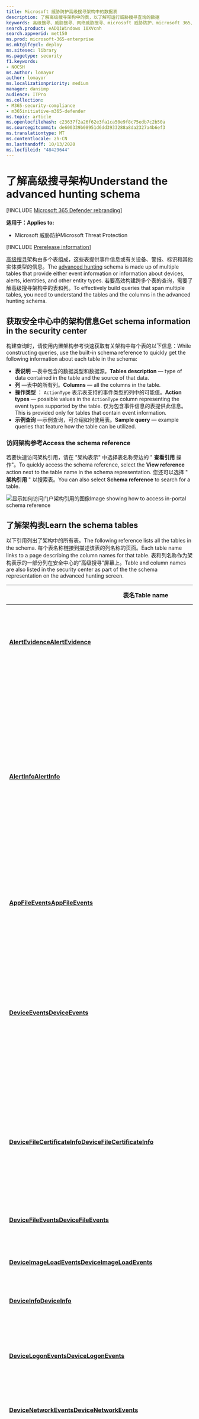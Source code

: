 ```yaml
---
title: Microsoft 威胁防护高级搜寻架构中的数据表
description: 了解高级搜寻架构中的表，以了解可运行威胁搜寻查询的数据
keywords: 高级搜寻、威胁搜寻、网络威胁搜寻、microsoft 威胁防护、microsoft 365、mtp、m365、搜索、查询、遥测、架构参考、kusto、表、数据
search.product: eADQiWindows 10XVcnh
search.appverid: met150
ms.prod: microsoft-365-enterprise
ms.mktglfcycl: deploy
ms.sitesec: library
ms.pagetype: security
f1.keywords:
- NOCSH
ms.author: lomayor
author: lomayor
ms.localizationpriority: medium
manager: dansimp
audience: ITPro
ms.collection:
- M365-security-compliance
- m365initiative-m365-defender
ms.topic: article
ms.openlocfilehash: c23637f2a26f62e3fa1ca50e9f8c75edb7c2b50a
ms.sourcegitcommit: de600339b08951d6dd3933288a8da2327a4b6ef3
ms.translationtype: MT
ms.contentlocale: zh-CN
ms.lasthandoff: 10/13/2020
ms.locfileid: "48429644"
---
```

# <a name="understand-the-advanced-hunting-schema"></a><span data-ttu-id="0a5a7-104">了解高级搜寻架构</span><span class="sxs-lookup"><span data-stu-id="0a5a7-104">Understand the advanced hunting schema</span></span>

[!INCLUDE [Microsoft 365 Defender rebranding](../includes/microsoft-defender.md)]


<span data-ttu-id="0a5a7-105">**适用于：**</span><span class="sxs-lookup"><span data-stu-id="0a5a7-105">**Applies to:**</span></span>
- <span data-ttu-id="0a5a7-106">Microsoft 威胁防护</span><span class="sxs-lookup"><span data-stu-id="0a5a7-106">Microsoft Threat Protection</span></span>

[!INCLUDE [Prerelease information](../includes/prerelease.md)]

<span data-ttu-id="0a5a7-107">[高级搜寻](advanced-hunting-overview.md)架构由多个表组成，这些表提供事件信息或有关设备、警报、标识和其他实体类型的信息。</span><span class="sxs-lookup"><span data-stu-id="0a5a7-107">The [advanced hunting](advanced-hunting-overview.md) schema is made up of multiple tables that provide either event information or information about devices, alerts, identities, and other entity types.</span></span> <span data-ttu-id="0a5a7-108">若要高效构建跨多个表的查询，需要了解高级搜寻架构中的表和列。</span><span class="sxs-lookup"><span data-stu-id="0a5a7-108">To effectively build queries that span multiple tables, you need to understand the tables and the columns in the advanced hunting schema.</span></span>

## <a name="get-schema-information-in-the-security-center"></a><span data-ttu-id="0a5a7-109">获取安全中心中的架构信息</span><span class="sxs-lookup"><span data-stu-id="0a5a7-109">Get schema information in the security center</span></span>
<span data-ttu-id="0a5a7-110">构建查询时，请使用内置架构参考快速获取有关架构中每个表的以下信息：</span><span class="sxs-lookup"><span data-stu-id="0a5a7-110">While constructing queries, use the built-in schema reference to quickly get the following information about each table in the schema:</span></span>

- <span data-ttu-id="0a5a7-111">**表说明** —表中包含的数据类型和数据源。</span><span class="sxs-lookup"><span data-stu-id="0a5a7-111">**Tables description** — type of data contained in the table and the source of that data.</span></span>
- <span data-ttu-id="0a5a7-112">**列** —表中的所有列。</span><span class="sxs-lookup"><span data-stu-id="0a5a7-112">**Columns** — all the columns in the table.</span></span>
- <span data-ttu-id="0a5a7-113">**操作类型** ： `ActionType` 表示表支持的事件类型的列中的可能值。</span><span class="sxs-lookup"><span data-stu-id="0a5a7-113">**Action types** — possible values in the `ActionType` column representing the event types supported by the table.</span></span> <span data-ttu-id="0a5a7-114">仅为包含事件信息的表提供此信息。</span><span class="sxs-lookup"><span data-stu-id="0a5a7-114">This is provided only for tables that contain event information.</span></span>
- <span data-ttu-id="0a5a7-115">**示例查询** —示例查询，可介绍如何使用表。</span><span class="sxs-lookup"><span data-stu-id="0a5a7-115">**Sample query** — example queries that feature how the table can be utilized.</span></span>

### <a name="access-the-schema-reference"></a><span data-ttu-id="0a5a7-116">访问架构参考</span><span class="sxs-lookup"><span data-stu-id="0a5a7-116">Access the schema reference</span></span>
<span data-ttu-id="0a5a7-117">若要快速访问架构引用，请在 "架构表示" 中选择表名称旁边的 " **查看引用** 操作"。</span><span class="sxs-lookup"><span data-stu-id="0a5a7-117">To quickly access the schema reference, select the **View reference** action next to the table name in the schema representation.</span></span> <span data-ttu-id="0a5a7-118">您还可以选择 " **架构引用** " 以搜索表。</span><span class="sxs-lookup"><span data-stu-id="0a5a7-118">You can also select **Schema reference** to search for a table.</span></span>   

![<span data-ttu-id="0a5a7-119">显示如何访问门户架构引用的图像</span><span class="sxs-lookup"><span data-stu-id="0a5a7-119">Image showing how to access in-portal schema reference</span></span> ](../../media/mtp-ah/ah-reference.png) 

## <a name="learn-the-schema-tables"></a><span data-ttu-id="0a5a7-120">了解架构表</span><span class="sxs-lookup"><span data-stu-id="0a5a7-120">Learn the schema tables</span></span>
<span data-ttu-id="0a5a7-121">以下引用列出了架构中的所有表。</span><span class="sxs-lookup"><span data-stu-id="0a5a7-121">The following reference lists all the tables in the schema.</span></span> <span data-ttu-id="0a5a7-122">每个表名称链接到描述该表的列名称的页面。</span><span class="sxs-lookup"><span data-stu-id="0a5a7-122">Each table name links to a page describing the column names for that table.</span></span> <span data-ttu-id="0a5a7-123">表和列名称作为架构表示的一部分列在安全中心的“高级搜寻”屏幕上。</span><span class="sxs-lookup"><span data-stu-id="0a5a7-123">Table and column names are also listed in the security center as part of the the schema representation on the advanced hunting screen.</span></span>

| <span data-ttu-id="0a5a7-124">表名</span><span class="sxs-lookup"><span data-stu-id="0a5a7-124">Table name</span></span> | <span data-ttu-id="0a5a7-125">说明</span><span class="sxs-lookup"><span data-stu-id="0a5a7-125">Description</span></span> |
|------------|-------------|
| <span data-ttu-id="0a5a7-126">**[AlertEvidence](advanced-hunting-alertevidence-table.md)**</span><span class="sxs-lookup"><span data-stu-id="0a5a7-126">**[AlertEvidence](advanced-hunting-alertevidence-table.md)**</span></span> | <span data-ttu-id="0a5a7-127">与警报关联的文件、IP 地址、Url、用户或设备</span><span class="sxs-lookup"><span data-stu-id="0a5a7-127">Files, IP addresses, URLs, users, or devices associated with alerts</span></span> |
| <span data-ttu-id="0a5a7-128">**[AlertInfo](advanced-hunting-alertinfo-table.md)**</span><span class="sxs-lookup"><span data-stu-id="0a5a7-128">**[AlertInfo](advanced-hunting-alertinfo-table.md)**</span></span> | <span data-ttu-id="0a5a7-129">来自 Microsoft Defender ATP、Office 365 ATP、Microsoft 云应用安全性和 Azure ATP 的警报，包括严重信息和威胁分类</span><span class="sxs-lookup"><span data-stu-id="0a5a7-129">Alerts from Microsoft Defender ATP, Office 365 ATP, Microsoft Cloud App Security, and Azure ATP, including severity information and threat categorization</span></span>  |
| <span data-ttu-id="0a5a7-130">**[AppFileEvents](advanced-hunting-appfileevents-table.md)**</span><span class="sxs-lookup"><span data-stu-id="0a5a7-130">**[AppFileEvents](advanced-hunting-appfileevents-table.md)**</span></span> | <span data-ttu-id="0a5a7-131">云应用和服务中与文件相关的活动</span><span class="sxs-lookup"><span data-stu-id="0a5a7-131">File-related activities in cloud apps and services</span></span> |
| <span data-ttu-id="0a5a7-132">**[DeviceEvents](advanced-hunting-deviceevents-table.md)**</span><span class="sxs-lookup"><span data-stu-id="0a5a7-132">**[DeviceEvents](advanced-hunting-deviceevents-table.md)**</span></span> | <span data-ttu-id="0a5a7-133">多个事件类型，包括安全控件（如 Windows Defender 防病毒和 Exploit Protection）触发的事件</span><span class="sxs-lookup"><span data-stu-id="0a5a7-133">Multiple event types, including events triggered by security controls such as Windows Defender Antivirus and exploit protection</span></span> |
| <span data-ttu-id="0a5a7-134">**[DeviceFileCertificateInfo](advanced-hunting-DeviceFileCertificateInfo-table.md)**</span><span class="sxs-lookup"><span data-stu-id="0a5a7-134">**[DeviceFileCertificateInfo](advanced-hunting-DeviceFileCertificateInfo-table.md)**</span></span> | <span data-ttu-id="0a5a7-135">从终结点上的证书验证事件获取的签名文件的证书信息</span><span class="sxs-lookup"><span data-stu-id="0a5a7-135">Certificate information of signed files obtained from certificate verification events on endpoints</span></span> |
| <span data-ttu-id="0a5a7-136">**[DeviceFileEvents](advanced-hunting-devicefileevents-table.md)**</span><span class="sxs-lookup"><span data-stu-id="0a5a7-136">**[DeviceFileEvents](advanced-hunting-devicefileevents-table.md)**</span></span> | <span data-ttu-id="0a5a7-137">文件创建、修改和其他文件系统事件</span><span class="sxs-lookup"><span data-stu-id="0a5a7-137">File creation, modification, and other file system events</span></span> |
| <span data-ttu-id="0a5a7-138">**[DeviceImageLoadEvents](advanced-hunting-deviceimageloadevents-table.md)**</span><span class="sxs-lookup"><span data-stu-id="0a5a7-138">**[DeviceImageLoadEvents](advanced-hunting-deviceimageloadevents-table.md)**</span></span> | <span data-ttu-id="0a5a7-139">DLL 加载事件</span><span class="sxs-lookup"><span data-stu-id="0a5a7-139">DLL loading events</span></span> |
| <span data-ttu-id="0a5a7-140">**[DeviceInfo](advanced-hunting-deviceinfo-table.md)**</span><span class="sxs-lookup"><span data-stu-id="0a5a7-140">**[DeviceInfo](advanced-hunting-deviceinfo-table.md)**</span></span> | <span data-ttu-id="0a5a7-141">计算机信息，包括操作系统信息</span><span class="sxs-lookup"><span data-stu-id="0a5a7-141">Machine information, including OS information</span></span> |
| <span data-ttu-id="0a5a7-142">**[DeviceLogonEvents](advanced-hunting-devicelogonevents-table.md)**</span><span class="sxs-lookup"><span data-stu-id="0a5a7-142">**[DeviceLogonEvents](advanced-hunting-devicelogonevents-table.md)**</span></span> | <span data-ttu-id="0a5a7-143">设备上的登录和其他身份验证事件</span><span class="sxs-lookup"><span data-stu-id="0a5a7-143">Sign-ins and other authentication events on devices</span></span> |
| <span data-ttu-id="0a5a7-144">**[DeviceNetworkEvents](advanced-hunting-devicenetworkevents-table.md)**</span><span class="sxs-lookup"><span data-stu-id="0a5a7-144">**[DeviceNetworkEvents](advanced-hunting-devicenetworkevents-table.md)**</span></span> | <span data-ttu-id="0a5a7-145">网络连接和相关事件</span><span class="sxs-lookup"><span data-stu-id="0a5a7-145">Network connection and related events</span></span> |
| <span data-ttu-id="0a5a7-146">**[DeviceNetworkInfo](advanced-hunting-devicenetworkinfo-table.md)**</span><span class="sxs-lookup"><span data-stu-id="0a5a7-146">**[DeviceNetworkInfo](advanced-hunting-devicenetworkinfo-table.md)**</span></span> | <span data-ttu-id="0a5a7-147">计算机的网络属性，包括适配器、IP 和 MAC 地址，以及已连接的网络和域</span><span class="sxs-lookup"><span data-stu-id="0a5a7-147">Network properties of machines, including adapters, IP and MAC addresses, as well as connected networks and domains</span></span> |
| <span data-ttu-id="0a5a7-148">**[DeviceProcessEvents](advanced-hunting-deviceprocessevents-table.md)**</span><span class="sxs-lookup"><span data-stu-id="0a5a7-148">**[DeviceProcessEvents](advanced-hunting-deviceprocessevents-table.md)**</span></span> | <span data-ttu-id="0a5a7-149">过程创建和相关事件</span><span class="sxs-lookup"><span data-stu-id="0a5a7-149">Process creation and related events</span></span> |
| <span data-ttu-id="0a5a7-150">**[DeviceRegistryEvents](advanced-hunting-deviceregistryevents-table.md)**</span><span class="sxs-lookup"><span data-stu-id="0a5a7-150">**[DeviceRegistryEvents](advanced-hunting-deviceregistryevents-table.md)**</span></span> | <span data-ttu-id="0a5a7-151">创建和修改注册表项</span><span class="sxs-lookup"><span data-stu-id="0a5a7-151">Creation and modification of registry entries</span></span> |
| <span data-ttu-id="0a5a7-152">**[DeviceTvmSecureConfigurationAssessment](advanced-hunting-devicetvmsecureconfigurationassessment-table.md)**</span><span class="sxs-lookup"><span data-stu-id="0a5a7-152">**[DeviceTvmSecureConfigurationAssessment](advanced-hunting-devicetvmsecureconfigurationassessment-table.md)**</span></span> | <span data-ttu-id="0a5a7-153">威胁和漏洞管理评估事件，指示设备上的各种安全配置的状态</span><span class="sxs-lookup"><span data-stu-id="0a5a7-153">Threat & Vulnerability Management assessment events, indicating the status of various security configurations on devices</span></span> |
| <span data-ttu-id="0a5a7-154">**[DeviceTvmSecureConfigurationAssessmentKB](advanced-hunting-devicetvmsecureconfigurationassessmentkb-table.md)**</span><span class="sxs-lookup"><span data-stu-id="0a5a7-154">**[DeviceTvmSecureConfigurationAssessmentKB](advanced-hunting-devicetvmsecureconfigurationassessmentkb-table.md)**</span></span> | <span data-ttu-id="0a5a7-155">威胁和漏洞管理用于评估设备的各种安全配置的知识库；包括各种标准和基准的映射</span><span class="sxs-lookup"><span data-stu-id="0a5a7-155">Knowledge base of various security configurations used by Threat & Vulnerability Management to assess devices; includes mappings to various standards and benchmarks</span></span>  |
| <span data-ttu-id="0a5a7-156">**[DeviceTvmSoftwareInventoryVulnerabilities](advanced-hunting-devicetvmsoftwareinventoryvulnerabilities-table.md)**</span><span class="sxs-lookup"><span data-stu-id="0a5a7-156">**[DeviceTvmSoftwareInventoryVulnerabilities](advanced-hunting-devicetvmsoftwareinventoryvulnerabilities-table.md)**</span></span> | <span data-ttu-id="0a5a7-157">设备上的软件清单以及这些软件产品中的任何已知漏洞</span><span class="sxs-lookup"><span data-stu-id="0a5a7-157">Inventory of software on devices as well as any known vulnerabilities in these software products</span></span> |
| <span data-ttu-id="0a5a7-158">**[DeviceTvmSoftwareVulnerabilitiesKB](advanced-hunting-devicetvmsoftwarevulnerabilitieskb-table.md)**</span><span class="sxs-lookup"><span data-stu-id="0a5a7-158">**[DeviceTvmSoftwareVulnerabilitiesKB](advanced-hunting-devicetvmsoftwarevulnerabilitieskb-table.md)**</span></span> | <span data-ttu-id="0a5a7-159">公开披露的漏洞的知识库，包括攻击代码是否已公开</span><span class="sxs-lookup"><span data-stu-id="0a5a7-159">Knowledge base of publicly disclosed vulnerabilities, including whether exploit code is publicly available</span></span> |
| <span data-ttu-id="0a5a7-160">**[EmailAttachmentInfo](advanced-hunting-emailattachmentinfo-table.md)**</span><span class="sxs-lookup"><span data-stu-id="0a5a7-160">**[EmailAttachmentInfo](advanced-hunting-emailattachmentinfo-table.md)**</span></span> | <span data-ttu-id="0a5a7-161">有关附加到电子邮件的文件的信息</span><span class="sxs-lookup"><span data-stu-id="0a5a7-161">Information about files attached to emails</span></span> |
| <span data-ttu-id="0a5a7-162">**[EmailEvents](advanced-hunting-emailevents-table.md)**</span><span class="sxs-lookup"><span data-stu-id="0a5a7-162">**[EmailEvents](advanced-hunting-emailevents-table.md)**</span></span> | <span data-ttu-id="0a5a7-163">Microsoft 365 电子邮件事件，包括电子邮件传递和阻止事件</span><span class="sxs-lookup"><span data-stu-id="0a5a7-163">Microsoft 365 email events, including email delivery and blocking events</span></span> |
| <span data-ttu-id="0a5a7-164">**[EmailPostDeliveryEvents](advanced-hunting-emailpostdeliveryevents-table.md)**</span><span class="sxs-lookup"><span data-stu-id="0a5a7-164">**[EmailPostDeliveryEvents](advanced-hunting-emailpostdeliveryevents-table.md)**</span></span> | <span data-ttu-id="0a5a7-165">在 Microsoft 365 将电子邮件传递给收件人邮箱之后，在送达后发生的安全事件</span><span class="sxs-lookup"><span data-stu-id="0a5a7-165">Security events that occur post-delivery, after Microsoft 365 has delivered the emails to the recipient mailbox</span></span> |
| <span data-ttu-id="0a5a7-166">**[EmailUrlInfo](advanced-hunting-emailurlinfo-table.md)**</span><span class="sxs-lookup"><span data-stu-id="0a5a7-166">**[EmailUrlInfo](advanced-hunting-emailurlinfo-table.md)**</span></span> | <span data-ttu-id="0a5a7-167">有关电子邮件上的 Url 的信息</span><span class="sxs-lookup"><span data-stu-id="0a5a7-167">Information about URLs on emails</span></span> |
| <span data-ttu-id="0a5a7-168">**[IdentityDirectoryEvents](advanced-hunting-identitydirectoryevents-table.md)**</span><span class="sxs-lookup"><span data-stu-id="0a5a7-168">**[IdentityDirectoryEvents](advanced-hunting-identitydirectoryevents-table.md)**</span></span> | <span data-ttu-id="0a5a7-169">涉及运行 Active Directory (AD) 的本地域控制器的事件。</span><span class="sxs-lookup"><span data-stu-id="0a5a7-169">Events involving an on-premises domain controller running Active Directory (AD).</span></span> <span data-ttu-id="0a5a7-170">该表包含一系列身份相关的事件以及域控制器上的系统事件。</span><span class="sxs-lookup"><span data-stu-id="0a5a7-170">This table covers a range of identity-related events as well as system events on the domain controller.</span></span> |
| <span data-ttu-id="0a5a7-171">**[IdentityInfo](advanced-hunting-identityinfo-table.md)**</span><span class="sxs-lookup"><span data-stu-id="0a5a7-171">**[IdentityInfo](advanced-hunting-identityinfo-table.md)**</span></span> | <span data-ttu-id="0a5a7-172">来自各种源（包括 Azure Active Directory）的帐户信息</span><span class="sxs-lookup"><span data-stu-id="0a5a7-172">Account information from various sources, including Azure Active Directory</span></span> |
| <span data-ttu-id="0a5a7-173">**[IdentityLogonEvents](advanced-hunting-identitylogonevents-table.md)**</span><span class="sxs-lookup"><span data-stu-id="0a5a7-173">**[IdentityLogonEvents](advanced-hunting-identitylogonevents-table.md)**</span></span> | <span data-ttu-id="0a5a7-174">Active Directory 和 Microsoft online services 上的身份验证事件</span><span class="sxs-lookup"><span data-stu-id="0a5a7-174">Authentication events on Active Directory and Microsoft online services</span></span> |
| <span data-ttu-id="0a5a7-175">**[IdentityQueryEvents](advanced-hunting-identityqueryevents-table.md)**</span><span class="sxs-lookup"><span data-stu-id="0a5a7-175">**[IdentityQueryEvents](advanced-hunting-identityqueryevents-table.md)**</span></span> | <span data-ttu-id="0a5a7-176">对 Active Directory 对象（如用户、组、设备和域）执行的查询活动</span><span class="sxs-lookup"><span data-stu-id="0a5a7-176">Query activities performed against Active Directory objects, such as users, groups, devices, and domains</span></span> |

## <a name="related-topics"></a><span data-ttu-id="0a5a7-177">相关主题</span><span class="sxs-lookup"><span data-stu-id="0a5a7-177">Related topics</span></span>
- [<span data-ttu-id="0a5a7-178">高级搜寻概述</span><span class="sxs-lookup"><span data-stu-id="0a5a7-178">Advanced hunting overview</span></span>](advanced-hunting-overview.md)
- [<span data-ttu-id="0a5a7-179">了解查询语言</span><span class="sxs-lookup"><span data-stu-id="0a5a7-179">Learn the query language</span></span>](advanced-hunting-query-language.md)
- [<span data-ttu-id="0a5a7-180">处理查询结果</span><span class="sxs-lookup"><span data-stu-id="0a5a7-180">Work with query results</span></span>](advanced-hunting-query-results.md)
- [<span data-ttu-id="0a5a7-181">使用共享查询</span><span class="sxs-lookup"><span data-stu-id="0a5a7-181">Use shared queries</span></span>](advanced-hunting-shared-queries.md)
- [<span data-ttu-id="0a5a7-182">跨设备、电子邮件、应用和标识进行查寻</span><span class="sxs-lookup"><span data-stu-id="0a5a7-182">Hunt across devices, emails, apps, and identities</span></span>](advanced-hunting-query-emails-devices.md)
- [<span data-ttu-id="0a5a7-183">应用查询最佳做法</span><span class="sxs-lookup"><span data-stu-id="0a5a7-183">Apply query best practices</span></span>](advanced-hunting-best-practices.md)
